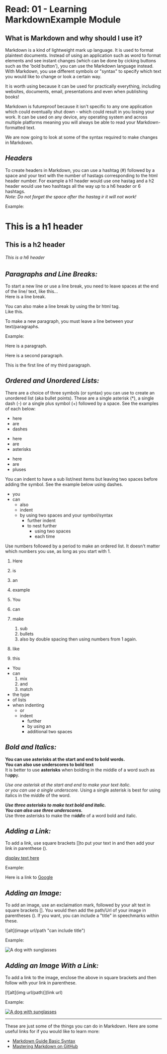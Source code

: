 # Read: 01 - Learning MarkdownExample Module

## What is Markdown and why should I use it?

Markdown is a kind of lightweight mark up language. It is used to format plaintext documents. Instead of using an application such as word to format elements and see instant changes (which can be done by cicking buttons such as the 'bold button'), you can use the Markdown language instead. With Markdown, you use different symbols or "syntax" to specify which text you would like to change or look a certain way.

It is worth using because it can be used for practically everything, including websites, documents, email, presentations and even when publishing books!

Markdown is futureproof because it isn't specific to any one application which could eventually shut down - which could result in you losing your work. It can be used on any device, any operating system and across multiple platforms meaning you will always be able to read your Markdown-formatted text.

We are now going to look at some of the syntax required to make changes in Markdown.


## *Headers*

To create headers in Markdown, you can use a hashtag (#) followed by a space and your text with the number of hastags corresponding to the html header number. For example a h1 header would use one hastag and a h2 header would use two hashtags all the way up to a h6 header or 6 hashtags.  
*Note: Do not forget the space after the hastag ir it will not work!*

Example:

# This is a h1 header  


## This is a h2 header  


###### This is a h6 header



## *Paragraphs and Line Breaks:*

To start a new line or use a line break, you need to leave spaces at the end of the line/ text, like this...  
Here is a line break.

You can also make a line break by using the br html tag.<br>
Like this.

To make a new paragraph, you must leave a line between your text/paragraphs.

Example:

Here is a paragraph.

Here is a second paragraph.

This is the first line of my third paragraph.  

## *Ordered and Unordered Lists:*

There are a choice of three symbols (or syntax) you can use to create an unordered list (aka bullet points). These are a single asterisk (*), a single dash (-) or a single plus symbol (+) followed by a space. See the examples of each below:

- here
- are
- dashes
  

* here
* are
* asterisks


+ here
+ are
+ pluses
  

You can indent to have a sub list/nest items but leaving two spaces before adding the symbol. See the example below using dashes.

- you 
- can
  - also
  - indent
  - by using two spaces and your symbol/syntax
    - further indent
    - to nest further
      - using two spaces
      - each time

Use numbers followed by a period to make an ordered list. It doesn't matter which numbers you use, as long as you start with 1.  

1. Here 
2. is 
3. an
4. example


1. You 
2. can 
3. make
   1. sub
   2. bullets
   3. also by double spacing then using numbers from 1 again.
4. like
5. this

- You
- can
  1. mix
  2. and
  3. match
- the type
- of lists
- when indenting
  - or
  - indent
    - further
    - by using an
    - additional two spaces

## *Bold and Italics:*

**You can use asterisks at the start and end to bold words.**  
__You can also use underscores to bold text__  
It is better to use **asterisks** when bolding in the middle of a word such as ha**pp**y.

*Use one asterisk at the start and end to make your text italic.*  
_or you can use a single underscore._
Using a single asterisk is best for using italics in the m*idd*le of the word.

***Use three asterisks to make text bold and italic.***  
___You can also use three underscores.___  
Use three asterisks to make the m***idd***le of a word bold and italic.

## *Adding a Link:*

To add a link, use square brackets []to put your text in and then add your link in parenthese ().

[display text here](link-url)

Example:

Here is a link to [Google](https://www.google.co.uk/)

## *Adding an Image:*

To add an image, use an exclaimation mark, followed by your alt text in square brackets []. You would then add the path/Url of your image in parentheses (). If you want, you can include a "title" in speechmarks within these.

![alt](image url/path "can include title")

Example:  


![A dog with sunglasses](https://images.pexels.com/photos/2607544/pexels-photo-2607544.jpeg?auto=compress&cs=tinysrgb&w=1260&h=750&dpr=1 "Medium Short-coated White Dog on White Textile")  

## *Adding an Image With a Link:*

To add a link to the image, enclose the above in square brackets and then follow with your link in parenthese.  

[![alt](img url/path)](link url)

Example:

[![A dog with sunglasses](https://images.pexels.com/photos/2607544/pexels-photo-2607544.jpeg?auto=compress&cs=tinysrgb&w=1260&h=750&dpr=1 "Medium Short-coated White Dog on White Textile")](https://www.pexels.com/photo/medium-short-coated-white-dog-on-white-textile-2607544/)

---

These are just some of the things you can do in Markdown. Here are some useful links for if you would like to learn more:

- [Markdown Guide Basic Syntax](https://www.markdownguide.org/basic-syntax/)  
- [Mastering Markdown on GitHub](https://docs.github.com/en/get-started/writing-on-github/getting-started-with-writing-and-formatting-on-github/basic-writing-and-formatting-syntax)